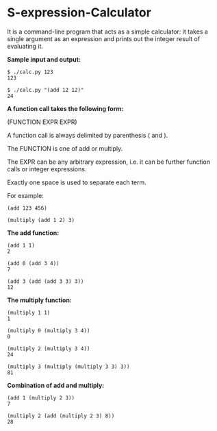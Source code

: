 # S-expression-Calculator
It is a command-line program that acts as a simple calculator: it takes a single argument as an expression and prints out the integer result of evaluating it.

**Sample input and output:**
```
$ ./calc.py 123
123

$ ./calc.py "(add 12 12)"
24
```
**A function call takes the following form:**

(FUNCTION EXPR EXPR)

A function call is always delimited by parenthesis ( and ).

The FUNCTION is one of add or multiply.

The EXPR can be any arbitrary expression, i.e. it can be further function calls or integer expressions.

Exactly one space is used to separate each term.

For example:
```
(add 123 456)

(multiply (add 1 2) 3)
```

**The add function:**
```
(add 1 1)
2

(add 0 (add 3 4))
7

(add 3 (add (add 3 3) 3))
12
```
**The multiply function:**
```
(multiply 1 1)
1

(multiply 0 (multiply 3 4))
0

(multiply 2 (multiply 3 4))
24

(multiply 3 (multiply (multiply 3 3) 3))
81
```

**Combination of add and multiply:**
```
(add 1 (multiply 2 3))
7

(multiply 2 (add (multiply 2 3) 8))
28
```

